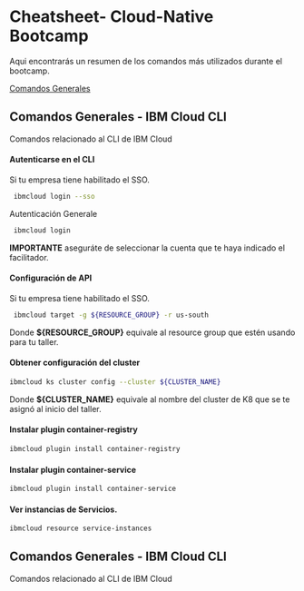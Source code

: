 
# Cheatsheet- Cloud-Native Bootcamp

Aqui encontrarás un resumen de los comandos más utilizados durante el bootcamp.

[Comandos Generales](/#comandos-generales-ibm-cloud-cli)

## Comandos Generales - IBM Cloud CLI
Comandos relacionado al CLI de IBM Cloud

#### Autenticarse en el CLI
Si tu empresa tiene habilitado el SSO.
```bash
 ibmcloud login --sso
```
Autenticación Generale
```bash
 ibmcloud login
```

**IMPORTANTE** aseguráte de seleccionar la cuenta que te haya indicado el facilitador.
#### Configuración de API
Si tu empresa tiene habilitado el SSO.
```bash
 ibmcloud target -g ${RESOURCE_GROUP} -r us-south
```
Donde **${RESOURCE_GROUP}** equivale al resource group que estén usando para tu taller.

#### Obtener configuración del cluster
```bash
ibmcloud ks cluster config --cluster ${CLUSTER_NAME}
```
Donde **${CLUSTER_NAME}** equivale al nombre del cluster de K8 que se te asignó al inicio del taller.

#### Instalar plugin container-registry
```bash
ibmcloud plugin install container-registry
```
#### Instalar plugin container-service
```bash
ibmcloud plugin install container-service
```
#### Ver instancias de Servicios.
```bash
ibmcloud resource service-instances
```



## Comandos Generales - IBM Cloud CLI
Comandos relacionado al CLI de IBM Cloud
